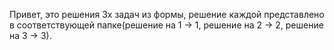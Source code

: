 Привет, это решения 3х задач из формы, решение каждой представлено в соответствующей папке(решение на 1 -> 1, решение на 2 -> 2, решение на 3 -> 3).
